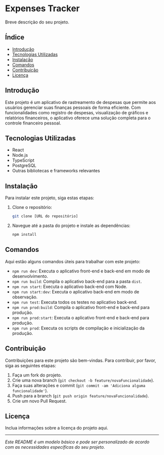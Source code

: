 # Expenses Tracker

Breve descrição do seu projeto.

## Índice

- [Introdução](#introdução)
- [Tecnologias Utilizadas](#tecnologias-utilizadas)
- [Instalação](#instalação)
- [Comandos](#comandos)
- [Contribuição](#contribuição)
- [Licença](#licença)

## Introdução

Este projeto é um aplicativo de rastreamento de despesas que permite aos usuários gerenciar suas finanças pessoais de forma eficiente. Com funcionalidades como registro de despesas, visualização de gráficos e relatórios financeiros, o aplicativo oferece uma solução completa para o controle financeiro pessoal.

## Tecnologias Utilizadas

- React
- Node.js
- TypeScript
- PostgreSQL
- Outras bibliotecas e frameworks relevantes

## Instalação

Para instalar este projeto, siga estas etapas:

1. Clone o repositório:
   ```bash
   git clone [URL do repositório]
   ```
2. Navegue até a pasta do projeto e instale as dependências:
   ```bash
   npm install
   ```

## Comandos

Aqui estão alguns comandos úteis para trabalhar com este projeto:

- `npm run dev`: Executa o aplicativo front-end e back-end em modo de desenvolvimento.
- `npm run build`: Compila o aplicativo back-end para a pasta `dist`.
- `npm run start`: Executa o aplicativo back-end com Node.
- `npm run start:dev`: Executa o aplicativo back-end em modo de observação.
- `npm run test`: Executa todos os testes no aplicativo back-end.
- `npm run prod:build`: Compila o aplicativo front-end e back-end para produção.
- `npm run prod:start`: Executa o aplicativo front-end e back-end para produção.
- `npm run prod`: Executa os scripts de compilação e inicialização da produção.

## Contribuição

Contribuições para este projeto são bem-vindas. Para contribuir, por favor, siga as seguintes etapas:

1. Faça um fork do projeto.
2. Crie uma nova branch (`git checkout -b feature/novaFuncionalidade`).
3. Faça suas alterações e commit (`git commit -am 'Adiciona alguma funcionalidade'`).
4. Push para a branch (`git push origin feature/novaFuncionalidade`).
5. Crie um novo Pull Request.

## Licença

Inclua informações sobre a licença do projeto aqui.

---

*Este README é um modelo básico e pode ser personalizado de acordo com as necessidades específicas do seu projeto.*
